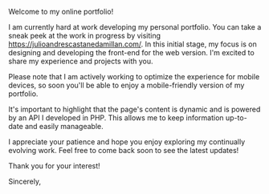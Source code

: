 Welcome to my online portfolio!

I am currently hard at work developing my personal portfolio. You can take a sneak peek at the work in progress by visiting https://julioandrescastanedamillan.com/. In this initial stage, my focus is on designing and developing the front-end for the web version. I'm excited to share my experience and projects with you.

Please note that I am actively working to optimize the experience for mobile devices, so soon you'll be able to enjoy a mobile-friendly version of my portfolio.

It's important to highlight that the page's content is dynamic and is powered by an API I developed in PHP. This allows me to keep information up-to-date and easily manageable.

I appreciate your patience and hope you enjoy exploring my continually evolving work. Feel free to come back soon to see the latest updates!

Thank you for your interest!

Sincerely,